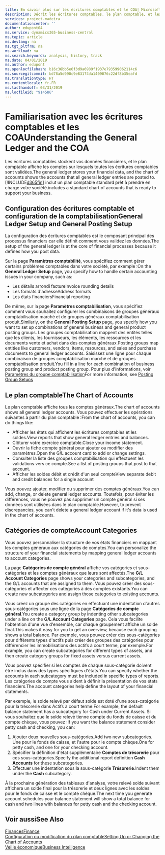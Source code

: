 ```yaml
---
title: En savoir plus sur les écritures comptables et le COA| Microsoft Docs
description: Décrit les écritures comptables, le plan comptable, et les catégories de compte.
services: project-madeira
documentationcenter: ''
author: edupont04
ms.service: dynamics365-business-central
ms.topic: article
ms.devlang: na
ms.tgt_pltfrm: na
ms.workload: na
ms.search.keywords: analysis, history, track
ms.date: 04/01/2019
ms.author: edupont
ms.openlocfilehash: b16c36bb5e6f3d9a6909f1937e793599062114c6
ms.sourcegitcommit: bd78a5d990c9e83174da1409076c22df8b35eafd
ms.translationtype: HT
ms.contentlocale: fr-FR
ms.lasthandoff: 03/31/2019
ms.locfileid: "914586"
---
```

# <a name="understanding-the-general-ledger-and-the-coa"></a><span data-ttu-id="9de53-103">Familiarisation avec les écritures comptables et les COA</span><span class="sxs-lookup"><span data-stu-id="9de53-103">Understanding the General Ledger and the COA</span></span>
<span data-ttu-id="9de53-104">Les écritures comptables stockent vos données financières, et le plan comptable affiche les comptes sur lesquels toutes les écritures comptables sont validées.</span><span class="sxs-lookup"><span data-stu-id="9de53-104">The general ledger stores your financial data, and the chart of accounts shows the accounts that all general ledger entries are posted to.</span></span> [!INCLUDE[d365fin](includes/d365fin_md.md)] <span data-ttu-id="9de53-105">inclut un plan comptable standard prêt à prendre en charge votre société.</span><span class="sxs-lookup"><span data-stu-id="9de53-105">includes a standard chart of accounts that is ready to support your business.</span></span>

## <a name="general-ledger-setup-and-general-posting-setup"></a><span data-ttu-id="9de53-106">Configuration des écritures comptable et configuration de la comptabilisation</span><span class="sxs-lookup"><span data-stu-id="9de53-106">General Ledger Setup and General Posting Setup</span></span>
<span data-ttu-id="9de53-107">La configuration des écritures comptables est le composant principal des processus financiers car elle définit comment vous validez les données.</span><span class="sxs-lookup"><span data-stu-id="9de53-107">The setup of the general ledger is at the core of financial processes because it defines how you post data.</span></span>  

<span data-ttu-id="9de53-108">Sur la page **Paramètres comptabilité**, vous spécifiez comment gérer certains problèmes comptables dans votre société, par exemple :</span><span class="sxs-lookup"><span data-stu-id="9de53-108">On the **General Ledger Setup** page, you specify how to handle certain accounting issues in your company, such as:</span></span>  

* <span data-ttu-id="9de53-109">Les détails arrondi facture</span><span class="sxs-lookup"><span data-stu-id="9de53-109">Invoice rounding details</span></span>  
* <span data-ttu-id="9de53-110">Les formats d'adresse</span><span class="sxs-lookup"><span data-stu-id="9de53-110">Address formats</span></span>  
* <span data-ttu-id="9de53-111">Les états financiers</span><span class="sxs-lookup"><span data-stu-id="9de53-111">Financial reporting</span></span>  

<span data-ttu-id="9de53-112">De même, sur la page **Paramètres comptabilisation**, vous spécifiez comment vous souhaitez configurer les combinaisons de groupes généraux comptabilisation marché et de groupes généraux comptabilisation produit.</span><span class="sxs-lookup"><span data-stu-id="9de53-112">Similarly, on the **General Posting Setup** page, you specify how you want to set up combinations of general business and general product posting groups.</span></span> <span data-ttu-id="9de53-113">Les groupes comptabilisation mappent des entités telles que les clients, les fournisseurs, les éléments, les ressources et les documents vente et achat dans des comptes généraux.</span><span class="sxs-lookup"><span data-stu-id="9de53-113">Posting groups map entities like customers, vendors, items, resources, and sales and purchase documents to general ledger accounts.</span></span> <span data-ttu-id="9de53-114">Saisissez une ligne pour chaque combinaison de groupes comptabilisation marché et de groupes comptabilisation produit.</span><span class="sxs-lookup"><span data-stu-id="9de53-114">You fill in a line for each combination of business posting group and product posting group.</span></span> <span data-ttu-id="9de53-115">Pour plus d'informations, voir [Paramètres du groupe comptabilisation](finance-posting-groups.md)</span><span class="sxs-lookup"><span data-stu-id="9de53-115">For more information, see [Posting Group Setups](finance-posting-groups.md)</span></span>  

## <a name="the-chart-of-accounts"></a><span data-ttu-id="9de53-116">Le plan comptable</span><span class="sxs-lookup"><span data-stu-id="9de53-116">The Chart of Accounts</span></span>
<span data-ttu-id="9de53-117">Le plan comptable affiche tous les comptes généraux.</span><span class="sxs-lookup"><span data-stu-id="9de53-117">The chart of accounts shows all general ledger accounts.</span></span> <span data-ttu-id="9de53-118">Vous pouvez effectuer les opérations suivantes à partir du plan comptable :</span><span class="sxs-lookup"><span data-stu-id="9de53-118">From the chart of accounts, you can do things like:</span></span>  

* <span data-ttu-id="9de53-119">Afficher les états qui affichent les écritures comptables et les soldes.</span><span class="sxs-lookup"><span data-stu-id="9de53-119">View reports that show general ledger entries and balances.</span></span>  
* <span data-ttu-id="9de53-120">Clôturer votre exercice comptable.</span><span class="sxs-lookup"><span data-stu-id="9de53-120">Close your income statement.</span></span>  
* <span data-ttu-id="9de53-121">Ouvrir la fiche compte général pour ajouter ou modifier des paramètres.</span><span class="sxs-lookup"><span data-stu-id="9de53-121">Open the G/L account card to add or change settings.</span></span>  
* <span data-ttu-id="9de53-122">Consulter la liste des groupes comptabilisation qui effectuent les validations vers ce compte.</span><span class="sxs-lookup"><span data-stu-id="9de53-122">See a list of posting groups that post to that account.</span></span>
* <span data-ttu-id="9de53-123">Afficher les soldes débit et crédit d'un seul compte</span><span class="sxs-lookup"><span data-stu-id="9de53-123">View separate debit and credit balances for a single account</span></span>  

<span data-ttu-id="9de53-124">Vous pouvez ajouter, modifier ou supprimer des comptes généraux.</span><span class="sxs-lookup"><span data-stu-id="9de53-124">You can add, change, or delete general ledger accounts.</span></span> <span data-ttu-id="9de53-125">Toutefois, pour éviter les différences, vous ne pouvez pas supprimer un compte général si ses données sont utilisées dans le plan comptable.</span><span class="sxs-lookup"><span data-stu-id="9de53-125">However, to prevent discrepancies, you can't delete a general ledger account if it's data is used in the chart of accounts.</span></span>  

## <a name="account-categories"></a><span data-ttu-id="9de53-126">Catégories de compte</span><span class="sxs-lookup"><span data-stu-id="9de53-126">Account Categories</span></span>
<span data-ttu-id="9de53-127">Vous pouvez personnaliser la structure de vos états financiers en mappant les comptes généraux aux catégories de comptes.</span><span class="sxs-lookup"><span data-stu-id="9de53-127">You can personalize the structure of your financial statements by mapping general ledger accounts to account categories.</span></span>  

<span data-ttu-id="9de53-128">La page **Catégories de compte général** affiche vos catégories et sous-catégories et les comptes généraux que leurs sont affectés.</span><span class="sxs-lookup"><span data-stu-id="9de53-128">The **G/L Account Categories** page shows your categories and subcategories, and the G/L accounts that are assigned to them.</span></span> <span data-ttu-id="9de53-129">Vous pouvez créer des sous-catégories et affecter ces catégories à des comptes existants.</span><span class="sxs-lookup"><span data-stu-id="9de53-129">You can create new subcategories and assign those categories to existing accounts.</span></span>  

<span data-ttu-id="9de53-130">Vous créez un groupe des catégories en effectuant une indentation d'autres sous-catégories sous une ligne de la page **Catégories de compte général**.</span><span class="sxs-lookup"><span data-stu-id="9de53-130">You create a category group by indenting other subcategories under a line on the **G/L Account Categories** page.</span></span> <span data-ttu-id="9de53-131">Cela vous facilite l'obtention d'une vue d'ensemble, car chaque groupement affiche un solde final.</span><span class="sxs-lookup"><span data-stu-id="9de53-131">This makes it easy for you to get an overview, because each grouping shows a total balance.</span></span> <span data-ttu-id="9de53-132">Par exemple, vous pouvez créer des sous-catégories pour différents types d'actifs puis créer des groupes des catégories pour différencier les immobilisations des actifs à court terme, par exemple.</span><span class="sxs-lookup"><span data-stu-id="9de53-132">For example, you can create subcategories for different types of assets, and then create category groups for fixed assets versus current assets.</span></span>  

<span data-ttu-id="9de53-133">Vous pouvez spécifier si les comptes de chaque sous-catégorie doivent être inclus dans des types spécifiques d'états.</span><span class="sxs-lookup"><span data-stu-id="9de53-133">You can specify whether the accounts in each subcategory must be included in specific types of reports.</span></span> <span data-ttu-id="9de53-134">Les catégories de compte vous aident à définir la présentation de vos états financiers.</span><span class="sxs-lookup"><span data-stu-id="9de53-134">The account categories help define the layout of your financial statements.</span></span>  

<span data-ttu-id="9de53-135">Par exemple, le solde relevé par défaut solde est doté d'une sous-catégorie pour la trésorerie dans Actifs à court terme.</span><span class="sxs-lookup"><span data-stu-id="9de53-135">For example, the default balance statement has a subcategory for Cash under Current Assets.</span></span> <span data-ttu-id="9de53-136">Si vous souhaitez que le solde relevé tienne compte du fonds de caisse et du compte chèque, vous pouvez :</span><span class="sxs-lookup"><span data-stu-id="9de53-136">If you want the balance statement consider petty cash and checking, you can:</span></span>  

1. <span data-ttu-id="9de53-137">Ajouter deux nouvelles sous-catégories.</span><span class="sxs-lookup"><span data-stu-id="9de53-137">Add two new subcategories.</span></span> <span data-ttu-id="9de53-138">Une pour le fonds de caisse, et l'autre pour le compte chèque.</span><span class="sxs-lookup"><span data-stu-id="9de53-138">One for petty cash, and one for your checking account.</span></span>  
2. <span data-ttu-id="9de53-139">Spécifier la définition d'état supplémentaire **Comptes de trésorerie** pour ces sous-catégories.</span><span class="sxs-lookup"><span data-stu-id="9de53-139">Specify the additional report definition **Cash Accounts** for these subcategories.</span></span>  
3. <span data-ttu-id="9de53-140">Effectuer une indentation sous la sous-catégorie **Trésorerie**.</span><span class="sxs-lookup"><span data-stu-id="9de53-140">Indent them under the **Cash** subcategory.</span></span>  

<span data-ttu-id="9de53-141">À la prochaine génération des tableaux d'analyse, votre relevé solde suivant affichera un solde final pour la trésorerie et deux lignes avec les soldes pour le fonds de caisse et le compte chèque.</span><span class="sxs-lookup"><span data-stu-id="9de53-141">The next time you generate account schedules your balance statement will show a total balance for cash and two lines with balances for petty cash and the checking account.</span></span>  

## <a name="see-also"></a><span data-ttu-id="9de53-142">Voir aussi</span><span class="sxs-lookup"><span data-stu-id="9de53-142">See Also</span></span>
[<span data-ttu-id="9de53-143">Finances</span><span class="sxs-lookup"><span data-stu-id="9de53-143">Finance</span></span>](finance.md)  
[<span data-ttu-id="9de53-144">Configuration ou modification du plan comptable</span><span class="sxs-lookup"><span data-stu-id="9de53-144">Setting Up or Changing the Chart of Accounts</span></span>](finance-setup-chart-accounts.md)  
[<span data-ttu-id="9de53-145">Veille économique</span><span class="sxs-lookup"><span data-stu-id="9de53-145">Business Intelligence</span></span>](bi.md)  
